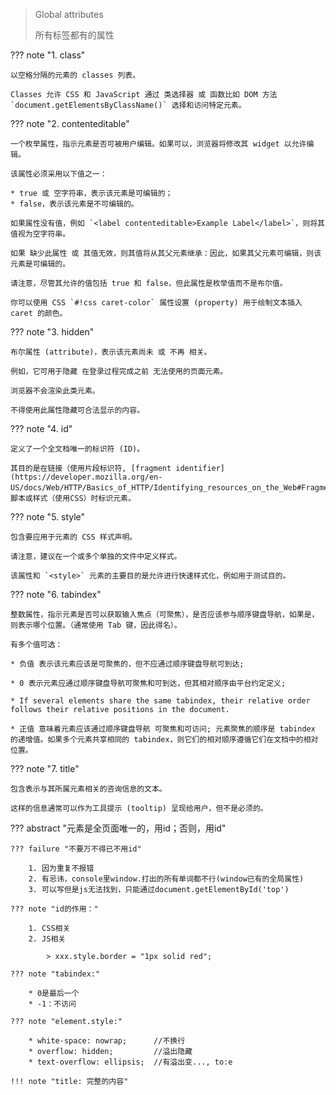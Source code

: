 
> Global attributes
>
> 所有标签都有的属性

??? note "1. class"

    以空格分隔的元素的 classes 列表。
    
    Classes 允许 CSS 和 JavaScript 通过 类选择器 或 函数比如 DOM 方法 `document.getElementsByClassName()` 选择和访问特定元素。

??? note "2. contenteditable"

    一个枚举属性，指示元素是否可被用户编辑。如果可以，浏览器将修改其 widget 以允许编辑。
    
    该属性必须采用以下值之一：

    * true 或 空字符串，表示该元素是可编辑的；
    * false，表示该元素是不可编辑的。

    如果属性没有值，例如 `<label contenteditable>Example Label</label>`，则将其值视为空字符串。

    如果 缺少此属性 或 其值无效，则其值将从其父元素继承：因此，如果其父元素可编辑，则该元素是可编辑的。

    请注意，尽管其允许的值包括 true 和 false，但此属性是枚举值而不是布尔值。

    你可以使用 CSS `#!css caret-color` 属性设置 (property) 用于绘制文本插入 caret 的颜色。


??? note "3. hidden"

    布尔属性 (attribute)，表示该元素尚未 或 不再 相关。
    
    例如，它可用于隐藏 在登录过程完成之前 无法使用的页面元素。
    
    浏览器不会渲染此类元素。
    
    不得使用此属性隐藏可合法显示的内容。

??? note "4. id"

    定义了一个全文档唯一的标识符 (ID)。
    
    其目的是在链接（使用片段标识符, [fragment identifier](https://developer.mozilla.org/en-US/docs/Web/HTTP/Basics_of_HTTP/Identifying_resources_on_the_Web#Fragment)），脚本或样式（使用CSS）时标识元素。


??? note "5. style"

    包含要应用于元素的 CSS 样式声明。
    
    请注意，建议在一个或多个单独的文件中定义样式。
    
    该属性和 `<style>` 元素的主要目的是允许进行快速样式化，例如用于测试目的。


??? note "6. tabindex"

    整数属性，指示元素是否可以获取输入焦点（可聚焦），是否应该参与顺序键盘导航，如果是，则表示哪个位置。（通常使用 Tab 键，因此得名）。
    
    有多个值可选：

    * 负值 表示该元素应该是可聚焦的，但不应通过顺序键盘导航可到达;

    * 0 表示元素应通过顺序键盘导航可聚焦和可到达，但其相对顺序由平台约定定义;

    * If several elements share the same tabindex, their relative order follows their relative positions in the document.

    * 正值 意味着元素应该通过顺序键盘导航 可聚焦和可访问; 元素聚焦的顺序是 tabindex 的递增值。如果多个元素共享相同的 tabindex，则它们的相对顺序遵循它们在文档中的相对位置。


??? note "7. title"

    包含表示与其所属元素相关的咨询信息的文本。
    
    这样的信息通常可以作为工具提示 (tooltip) 呈现给用户，但不是必须的。


??? abstract "元素是全页面唯一的，用id；否则，用id"

    ??? failure "不要万不得已不用id"

        1. 因为重复不报错
        2. 有忌讳，console里window.打出的所有单词都不行(window已有的全局属性)   
        3. 可以写但是js无法找到，只能通过document.getElementById('top')  

    ??? note "id的作用："

        1. CSS相关
        2. JS相关
            
            > xxx.style.border = "1px solid red";

    ??? note "tabindex:"

        * 0是最后一个
        * -1：不访问

    ??? note "element.style:"

        * white-space: nowrap;      //不换行  
        * overflow: hidden;         //溢出隐藏  
	    * text-overflow: ellipsis;  //有溢出变..., to:e

    !!! note "title: 完整的内容"
